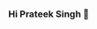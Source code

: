 ### Hi Prateek Singh 👋

<!--
**prateek883/prateek883** is a ✨ _special_ ✨ repository because its `README.md` (this file) appears on your GitHub profile.

Here are some ideas to get you started:

# Self-taught Developer and Learner
# Technology I a# m good at -
 👉 HTML,CSS, Bootstrap, JavaScript,ECMAScripts.
 👉  Angular,ReactJS,VueJS,NodeJS, ExpressJS
 👉  MySQL , MongoDB, Postgresql.
 👉 Rest API, XML,SOAP.
 👉 Git,GitHub,npm.
 👉 Mobile App :- React native
- 💬 Ask me about Web Devloper Technologies.
- 📫 singhprateek089@gmail.com
- 😄 Pronouns: ...
- ⚡ Fun fact: ...
-->
